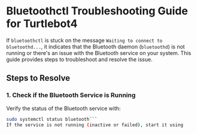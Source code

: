 # Bluetoothctl Troubleshooting Guide for Turtlebot4

If `bluetoothctl` is stuck on the message `Waiting to connect to bluetoothd...`, it indicates that the Bluetooth daemon (`bluetoothd`) is not running or there's an issue with the Bluetooth service on your system. This guide provides steps to troubleshoot and resolve the issue.


## Steps to Resolve

### 1. Check if the Bluetooth Service is Running
   Verify the status of the Bluetooth service with:
   ```bash
   sudo systemctl status bluetooth```
If the service is not running (inactive or failed), start it using
